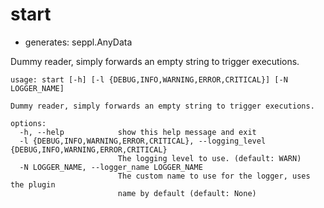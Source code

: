 # start

* generates: seppl.AnyData

Dummy reader, simply forwards an empty string to trigger executions.

```
usage: start [-h] [-l {DEBUG,INFO,WARNING,ERROR,CRITICAL}] [-N LOGGER_NAME]

Dummy reader, simply forwards an empty string to trigger executions.

options:
  -h, --help            show this help message and exit
  -l {DEBUG,INFO,WARNING,ERROR,CRITICAL}, --logging_level {DEBUG,INFO,WARNING,ERROR,CRITICAL}
                        The logging level to use. (default: WARN)
  -N LOGGER_NAME, --logger_name LOGGER_NAME
                        The custom name to use for the logger, uses the plugin
                        name by default (default: None)
```
